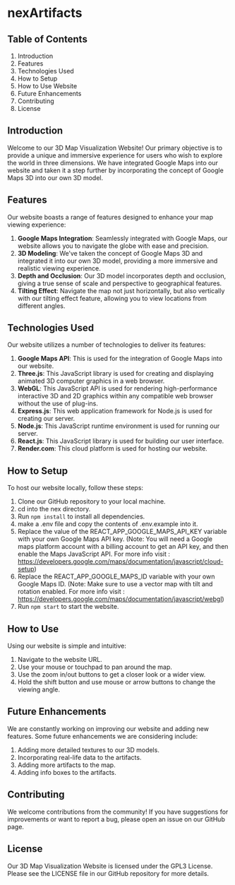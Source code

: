# nexArtifacts

## Table of Contents

1. Introduction
1. Features
1. Technologies Used
1. How to Setup
1. How to Use Website
1. Future Enhancements
1. Contributing
1. License

## Introduction

Welcome to our 3D Map Visualization Website! Our primary objective is to provide a unique and immersive experience for users who wish to explore the world in three dimensions. We have integrated Google Maps into our website and taken it a step further by incorporating the concept of Google Maps 3D into our own 3D model.

## Features

Our website boasts a range of features designed to enhance your map viewing experience:

1. **Google Maps Integration**: Seamlessly integrated with Google Maps, our website allows you to navigate the globe with ease and precision.
2. **3D Modeling**: We’ve taken the concept of Google Maps 3D and integrated it into our own 3D model, providing a more immersive and realistic viewing experience.
3. **Depth and Occlusion**: Our 3D model incorporates depth and occlusion, giving a true sense of scale and perspective to geographical features.
4. **Tilting Effect**: Navigate the map not just horizontally, but also vertically with our tilting effect feature, allowing you to view locations from different angles.

## Technologies Used

Our website utilizes a number of technologies to deliver its features:

1. **Google Maps API**: This is used for the integration of Google Maps into our website.
2. **Three.js**: This JavaScript library is used for creating and displaying animated 3D computer graphics in a web browser.
3. **WebGL**: This JavaScript API is used for rendering high-performance interactive 3D and 2D graphics within any compatible web browser without the use of plug-ins.
4. **Express.js**: This web application framework for Node.js is used for creating our server.
5. **Node.js**: This JavaScript runtime environment is used for running our server.
6. **React.js**: This JavaScript library is used for building our user interface.
7. **Render.com**: This cloud platform is used for hosting our website.

## How to Setup

To host our website locally, follow these steps:

1. Clone our GitHub repository to your local machine.
2. cd into the nex directory.
3. Run `npm install` to install all dependencies.
4. make a .env file and copy the contents of .env.example into it.
5. Replace the value of the REACT_APP_GOOGLE_MAPS_API_KEY variable with your own Google Maps API key.
   (Note: You will need a Google maps platform account with a billing account to get an API key, and then enable the Maps JavaScript API.
   For more info visit : https://developers.google.com/maps/documentation/javascript/cloud-setup)
6. Replace the REACT_APP_GOOGLE_MAPS_ID variable with your own Google Maps ID.
   (Note: Make sure to use a vector map with tilt and rotation enabled.
   For more info visit : https://developers.google.com/maps/documentation/javascript/webgl)
7. Run `npm start` to start the website.

## How to Use

Using our website is simple and intuitive:

1. Navigate to the website URL.
2. Use your mouse or touchpad to pan around the map.
3. Use the zoom in/out buttons to get a closer look or a wider view.
4. Hold the shift button and use mouse or arrow buttons to change the viewing angle.

## Future Enhancements

We are constantly working on improving our website and adding new features. Some future enhancements we are considering include:

1. Adding more detailed textures to our 3D models.
2. Incorporating real-life data to the artifacts.
3. Adding more artifacts to the map.
4. Adding info boxes to the artifacts.

## Contributing

We welcome contributions from the community! If you have suggestions for improvements or want to report a bug, please open an issue on our GitHub page.

## License

Our 3D Map Visualization Website is licensed under the GPL3 License. Please see the LICENSE file in our GitHub repository for more details.
